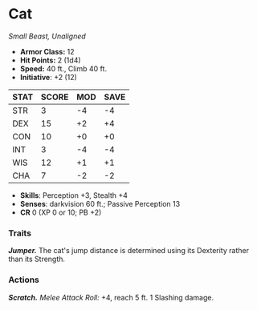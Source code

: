 # Cat

*Small Beast, Unaligned*

- **Armor Class:** 12
- **Hit Points:** 2 (1d4)
- **Speed:** 40 ft., Climb 40 ft.
- **Initiative**: +2 (12)

|STAT|SCORE|MOD|SAVE|
| --- | --- | --- | ---- |
| STR | 3 | -4 | -4 |
| DEX | 15 | +2 | +4 |
| CON | 10 | +0 | +0 |
| INT | 3 | -4 | -4 |
| WIS | 12 | +1 | +1 |
| CHA | 7 | -2 | -2 |

- **Skills**: Perception +3, Stealth +4
- **Senses**: darkvision 60 ft.; Passive Perception 13
- **CR** 0 (XP 0 or 10; PB +2)

### Traits

***Jumper.*** The cat's jump distance is determined using its Dexterity rather than its Strength.


### Actions

***Scratch.*** *Melee Attack Roll:* +4, reach 5 ft. 1 Slashing damage.
